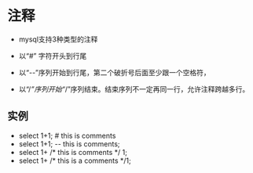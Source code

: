 # 注释

- mysql支持3种类型的注释

- 以“#” 字符开头到行尾
- 以“--”序列开始到行尾，第二个破折号后面至少跟一个空格符，
- 以“/*”序列开始“*/”序列结束。结束序列不一定再同一行，允许注释跨越多行。

## 实例
- select 1+1; # this is comments
- select 1+1; -- this is comments;
- select 1+ /* this is comments */ 1;
- select 1+
	/*
	this is a 
	comments
	*/1;

